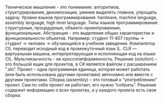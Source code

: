 Техническое мышление - это понимание: алгоритмов, структурирования, декомпозиции, умение выделять главное, упрощать задачу.
Уровни языков программирования: hardware, machine language, assembly language, high level language. Типы языков программирования: структурные, процедурные, объекто-ориентрованные, функциональные.
Абстракция - это выделение общих характеристик и функциональности объектов. Например: студент 11-407 группы -> студент -> человек -> обучающийся в учебном заведении.
Компилятор CIL переводит исходный код в промежуточный язык IL. CLR — виртуальная машина, интерпретирующая и исполняющая код на языке CIL. Мультиязычность - не кроссплатформенность.
Решение (solution) – это большой ящик для проектов, в C# является файлом с расширением “.sln”. Проект – одна программная единица, которая может работать (или быть использована другими проектами) автономно или вместе с другими проектами. Сборка (assembly) – это готовый к “употреблению” проект. Сам по себе проект не работает, его нужно “собрать”. Решение содержит информацию о всех проектах, а у каждого проекта есть своя сборка.
